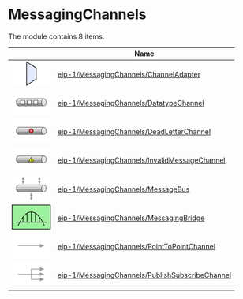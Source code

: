 # MessagingChannels

The module contains 8 items.



| |Name|
|:---:|---|
| ![illustration of eip-1/MessagingChannels/ChannelAdapter](../../eip-1/MessagingChannels/ChannelAdapter.png) | [eip-1/MessagingChannels/ChannelAdapter](../../eip-1/MessagingChannels/ChannelAdapter.md) |
| ![illustration of eip-1/MessagingChannels/DatatypeChannel](../../eip-1/MessagingChannels/DatatypeChannel.png) | [eip-1/MessagingChannels/DatatypeChannel](../../eip-1/MessagingChannels/DatatypeChannel.md) |
| ![illustration of eip-1/MessagingChannels/DeadLetterChannel](../../eip-1/MessagingChannels/DeadLetterChannel.png) | [eip-1/MessagingChannels/DeadLetterChannel](../../eip-1/MessagingChannels/DeadLetterChannel.md) |
| ![illustration of eip-1/MessagingChannels/InvalidMessageChannel](../../eip-1/MessagingChannels/InvalidMessageChannel.png) | [eip-1/MessagingChannels/InvalidMessageChannel](../../eip-1/MessagingChannels/InvalidMessageChannel.md) |
| ![illustration of eip-1/MessagingChannels/MessageBus](../../eip-1/MessagingChannels/MessageBus.png) | [eip-1/MessagingChannels/MessageBus](../../eip-1/MessagingChannels/MessageBus.md) |
| ![illustration of eip-1/MessagingChannels/MessagingBridge](../../eip-1/MessagingChannels/MessagingBridge.png) | [eip-1/MessagingChannels/MessagingBridge](../../eip-1/MessagingChannels/MessagingBridge.md) |
| ![illustration of eip-1/MessagingChannels/PointToPointChannel](../../eip-1/MessagingChannels/PointToPointChannel.png) | [eip-1/MessagingChannels/PointToPointChannel](../../eip-1/MessagingChannels/PointToPointChannel.md) |
| ![illustration of eip-1/MessagingChannels/PublishSubscribeChannel](../../eip-1/MessagingChannels/PublishSubscribeChannel.png) | [eip-1/MessagingChannels/PublishSubscribeChannel](../../eip-1/MessagingChannels/PublishSubscribeChannel.md) |



